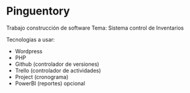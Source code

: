 # Pinguentory
Trabajo construcción de software
Tema: Sistema control de Inventarios

Tecnologias a usar:
  - Wordpress
  - PHP
  - Github (controlador de versiones)
  - Trello (controlador de actividades)
  - Project (cronograma)
  - PowerBI (reportes) opcional 
